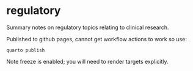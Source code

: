 # regulatory

Summary notes on regulatory topics relating to clinical research.


Published to github pages, cannot get workflow actions to work so use:

```
quarto publish
```

Note freeze is enabled; you will need to render targets explicitly.